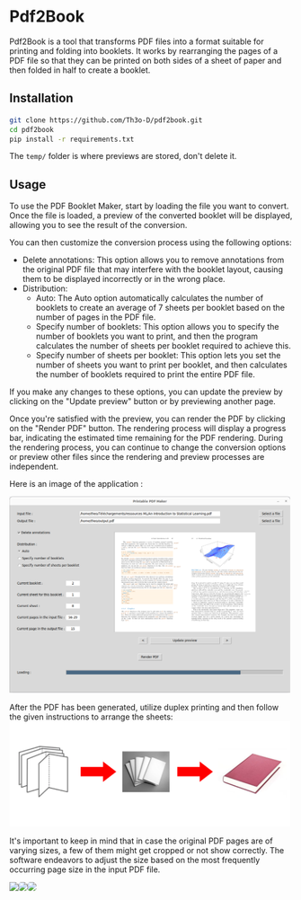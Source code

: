 # Pdf2Book

Pdf2Book is a tool that transforms PDF files into a format suitable for printing and folding into booklets. It works by rearranging the pages of a PDF file so that they can be printed on both sides of a sheet of paper and then folded in half to create a booklet.

## Installation
```bash
git clone https://github.com/Th3o-D/pdf2book.git
cd pdf2book
pip install -r requirements.txt
```

The `temp/` folder is where previews are stored, don't delete it.

## Usage
To use the PDF Booklet Maker, start by loading the file you want to convert. Once the file is loaded, a preview of the converted booklet will be displayed, allowing you to see the result of the conversion.

You can then customize the conversion process using the following options:
+ Delete annotations: This option allows you to remove annotations from the original PDF file that may interfere with the booklet layout, causing them to be displayed incorrectly or in the wrong place.
+ Distribution:
    + Auto: The Auto option automatically calculates the number of booklets to create an average of 7 sheets per booklet based on the number of pages in the PDF file.
    + Specify number of booklets: This option allows you to specify the number of booklets you want to print, and then the program calculates the number of sheets per booklet required to achieve this.
    + Specify number of sheets per booklet: This option lets you set the number of sheets you want to print per booklet, and then calculates the number of booklets required to print the entire PDF file.

If you make any changes to these options, you can update the preview by clicking on the "Update preview" button or by previewing another page.

Once you're satisfied with the preview, you can render the PDF by clicking on the "Render PDF" button. The rendering process will display a progress bar, indicating the estimated time remaining for the PDF rendering. During the rendering process, you can continue to change the conversion options or preview other files since the rendering and preview processes are independent.

Here is an image of the application :

<img src="./img/app.png" alt="app" width="500"/>

After the PDF has been generated, utilize duplex printing and then follow the given instructions to arrange the sheets:
<img src="./img/steps.png" alt="sheets" width="500"/>

It's important to keep in mind that in case the original PDF pages are of varying sizes, a few of them might get cropped or not show correctly. The software endeavors to adjust the size based on the most frequently occurring page size in the input PDF file.

<div align="right" style="display: flex">
    <img src="https://visitor-badge.glitch.me/badge?page_id=Th3o-D/pdf2book&left_color=gray&right_color=blue" height="20"/>
    <a href="https://github.com/Th3o-D" alt="https://github.com/Th3o-D"><img height="20" style="border-radius: 5px" src="https://img.shields.io/static/v1?style=for-the-badge&label=CREE%20PAR&message=Th3o-D&color=1182c2"></a>
    <a href="LICENSE" alt="licence"><img style="border-radius: 5px" height="20" src="https://img.shields.io/static/v1?style=for-the-badge&label=LICENSE&message=GNU+GPL+V3&color=1182c2"></a>
</div>
